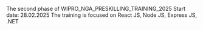 The second phase of WIPRO_NGA_PRESKILLING_TRAINING_2025
Start date: 28.02.2025
The training is focused on React JS, Node JS, Express JS, .NET 
